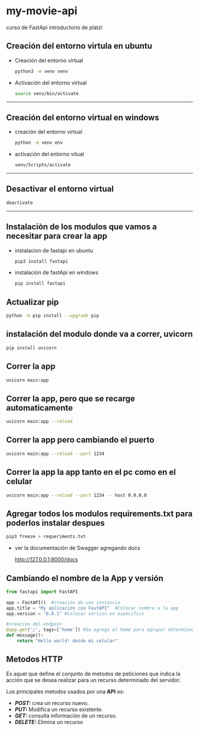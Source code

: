 # my-movie-api
curso de FastApi introductorio de platzi

## Creación del entorno virtula en ubuntu

* Creación del entorno virtual
    ```sh
    python3 -m venv venv
    ```

* Activación del entorno virtual

    ```sh
    source venv/bin/activate
    ```
---

## Creación del entorno virtual en windows
* creación del entorno virtual
    ```sh
    python -m venv env
    ```
* activación del entorno vitual
    ```sh
    venv/Scripts/activate
    ```
---
## Desactivar el entorno virtual
```sh
deactivate
```

---
## Instalaciòn de los modulos que vamos a necesitar para crear la app

* instalacion de fastapi en ubuntu
    ```sh
    pip3 install fastapi
    ```
* instalación de fastApi en windows
    ```sh
    pip install fastapi
    ```
## Actualizar pip

```sh
python -m pip install --upgrade pip
```

## instalación del modulo donde va a correr, uvicorn
```sh
pip install uvicorn
```
## Correr la app
```sh
uvicorn main:app 
```
## Correr la app, pero que se recarge automaticamente

```sh
uvicorn main:app --reload
```

## Correr la app pero cambiando el puerto
```sh
uvicorn main:app --reload --port 1234
```
## Correr la app la app tanto en el pc como en el celular
```sh
uvicorn main:app --reload --port 1234 -- host 0.0.0.0
```

## Agregar todos los modulos requirements.txt para poderlos instalar despues
```sh
pip3 freeze > requeriments.txt
```

* ver la documentación de Swagger agregando docs

    http://127.0.0.1:8000/docs

## Cambiando el nombre de la App y versión
```py
from fastapi import FastAPI

app = FastAPI()  #creación de una instancia
app.title = "My aplicación con FastAPI"  #Colocar nombre a la app
app.version = "0.0.1" #Colocar version en especifico

#creacion del endpoin
@app.get('/', tags=['home']) #Se agrega el home para agrupar determinadas rutas
def message():
    return "Hello world! desde mi celular"

```

## Metodos HTTP
Es aquel que define el conjunto de metodos de peticiones que indica la acción que se desea realizar para un recurso determinado del servidor.

Los principales metodos usados por una **API** es:

* **_POST:_** crea un recurso nuevo.
* **_PUT:_** Modifica un recurso existente.
* **_GET:_** consulta informaciòn de un recurso.
* **_DELETE:_** Elimina un recurso




